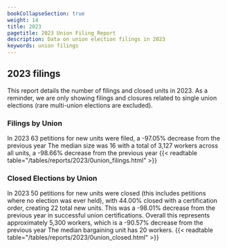 ```yaml
---
bookCollapseSection: true
weight: 14
title: 2023
pagetitle: 2023 Union Filing Report
description: Data on union election filings in 2023
keywords: union filings
---
```


## 2023 filings

This report details the number of filings and closed units in 2023. As a reminder, we are only showing filings and closures related to single union elections (rare multi-union elections are excluded).

### Filings by Union
In 2023 63 petitions for new units were filed, a -97.05% decrease from the previous year The median size was 16 with a total of 3,127 workers across all units, a -98.66% decrease from the previous year
{{< readtable table="/tables/reports/2023/0union_filings.html" >}}

### Closed Elections by Union
In 2023 50 petitions for new units were closed (this includes petitions where no election was ever held), with 44.00% closed with a certification order, creating 22 total new units. This was a -98.01% decrease from the previous year in successful union certifications. Overall this represents approximately 5,300 workers, which is a -90.57% decrease from the previous year The median bargaining unit has 20 workers.
{{< readtable table="/tables/reports/2023/0union_closed.html" >}}
